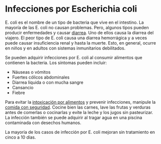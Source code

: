 Infecciones por Escherichia coli
================================


E. coli es el nombre de un tipo de bacteria que vive en el intestino. La mayoría de las E. coli no causan problemas. Pero, algunos tipos pueden producir enfermedades y causar [diarrea](https://medlineplus.gov/spanish/diarrhea.html). Uno de ellos causa la diarrea del viajero. El peor tipo de E. coli causa una diarrea hemorrágica y a veces puede causar insuficiencia renal y hasta la muerte. Esto, en general, ocurre en niños y en adultos con sistemas inmunitarios debilitados. 


Se pueden adquirir infecciones por E. coli al consumir alimentos que contienen la bacteria. Los síntomas pueden incluir:


* Náuseas o vómitos
* Fuertes cólicos abdominales
* Diarrea líquida o con mucha sangre
* Cansancio
* Fiebre


Para evitar la [intoxicación por alimentos](https://medlineplus.gov/spanish/foodborneillness.html) y prevenir infecciones, manipule la [comida con seguridad](https://medlineplus.gov/spanish/foodsafety.html). Cocine bien las carnes, lave las frutas y verduras antes de comerlas o cocinarlas y evite la leche y los jugos sin pasteurizar. La infección también se puede adquirir al tragar agua en una piscina contaminada con desechos humanos. 


La mayoría de los casos de infección por E. coli mejoran sin tratamiento en cinco a 10 días. 


